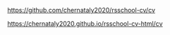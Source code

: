 https://github.com/chernataly2020/rsschool-cv/cv

https://chernataly2020.github.io/rsschool-cv-html/сv

